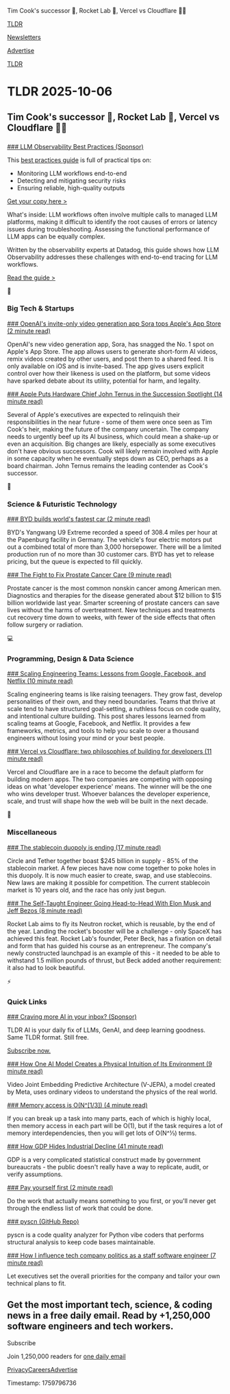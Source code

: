 Tim Cook's successor 📱, Rocket Lab 🚀, Vercel vs Cloudflare 👨‍💻

[TLDR](/)

[Newsletters](/newsletters)

[Advertise](https://advertise.tldr.tech/)

[TLDR](/)

# TLDR 2025-10-06

## Tim Cook's successor 📱, Rocket Lab 🚀, Vercel vs Cloudflare 👨‍💻

### 

[### LLM Observability Best Practices (Sponsor)](https://www.datadoghq.com/resources/llm-observability-best-practices/?utm_source=tldrnewsletter&amp;utm_medium=newsletter&amp;utm_campaign=dg-coreplatform-ww-llm-observability-tldr)

This [best practices guide](https://www.datadoghq.com/resources/llm-observability-best-practices/?utm_source=tldrnewsletter&utm_medium=newsletter&utm_campaign=dg-coreplatform-ww-llm-observability-tldr) is full of practical tips on:

* Monitoring LLM workflows end-to-end
* Detecting and mitigating security risks
* Ensuring reliable, high-quality outputs

[Get your copy here >](https://www.datadoghq.com/resources/llm-observability-best-practices/?utm_source=tldrnewsletter&utm_medium=newsletter&utm_campaign=dg-coreplatform-ww-llm-observability-tldr)

What's inside: LLM workflows often involve multiple calls to managed LLM platforms, making it difficult to identify the root causes of errors or latency issues during troubleshooting. Assessing the functional performance of LLM apps can be equally complex.

Written by the observability experts at Datadog, this guide shows how LLM Observability addresses these challenges with end-to-end tracing for LLM workflows.

[Read the guide >](https://www.datadoghq.com/resources/llm-observability-best-practices/?utm_source=tldrnewsletter&utm_medium=newsletter&utm_campaign=dg-coreplatform-ww-llm-observability-tldr)

📱

### Big Tech & Startups

[### OpenAI's invite-only video generation app Sora tops Apple's App Store (2 minute read)](https://www.cnbc.com/2025/10/03/openai-sora-apple-app-store.html?utm_source=tldrnewsletter)

OpenAI's new video generation app, Sora, has snagged the No. 1 spot on Apple's App Store. The app allows users to generate short-form AI videos, remix videos created by other users, and post them to a shared feed. It is only available on iOS and is invite-based. The app gives users explicit control over how their likeness is used on the platform, but some videos have sparked debate about its utility, potential for harm, and legality.

[### Apple Puts Hardware Chief John Ternus in the Succession Spotlight (14 minute read)](https://www.bloomberg.com/news/newsletters/2025-10-05/who-will-be-apple-s-next-ceo-after-tim-cook-apple-shelves-vision-air-m5-ipad?accessToken=eyJhbGciOiJIUzI1NiIsInR5cCI6IkpXVCJ9.eyJzb3VyY2UiOiJTdWJzY3JpYmVyR2lmdGVkQXJ0aWNsZSIsImlhdCI6MTc1OTcyNzM5MywiZXhwIjoxNzYwMzMyMTkzLCJhcnRpY2xlSWQiOiJUM05RT0NHUEw0MlowMCIsImJjb25uZWN0SWQiOiJBOEExRDhFQTI5OTc0OTRGQTQ1QUE2REJBMjAwNTM3MSJ9.2TDImIq1eYwB-BaBNw8ke-IGf1uzQkRT04t9aUicZys&utm_source=tldrnewsletter)

Several of Apple's executives are expected to relinquish their responsibilities in the near future - some of them were once seen as Tim Cook's heir, making the future of the company uncertain. The company needs to urgently beef up its AI business, which could mean a shake-up or even an acquisition. Big changes are likely, especially as some executives don't have obvious successors. Cook will likely remain involved with Apple in some capacity when he eventually steps down as CEO, perhaps as a board chairman. John Ternus remains the leading contender as Cook's successor.

🚀

### Science & Futuristic Technology

[### BYD builds world's fastest car (2 minute read)](https://www.autotrader.co.uk/content/news/byd-builds-world-s-fastest-car?refresh=true&amp;utm_source=tldrnewsletter)

BYD's Yangwang U9 Extreme recorded a speed of 308.4 miles per hour at the Papenburg facility in Germany. The vehicle's four electric motors put out a combined total of more than 3,000 horsepower. There will be a limited production run of no more than 30 customer cars. BYD has yet to release pricing, but the queue is expected to fill quickly.

[### The Fight to Fix Prostate Cancer Care (9 minute read)](https://www.bloomberg.com/news/articles/2025-10-02/focal-therapy-for-prostate-cancer-care-is-an-emerging-new-treatment?accessToken=eyJhbGciOiJIUzI1NiIsInR5cCI6IkpXVCJ9.eyJzb3VyY2UiOiJTdWJzY3JpYmVyR2lmdGVkQXJ0aWNsZSIsImlhdCI6MTc1OTcyNzQ3MSwiZXhwIjoxNzYwMzMyMjcxLCJhcnRpY2xlSWQiOiJUM0hZQ0JHUTdMN0kwMCIsImJjb25uZWN0SWQiOiI2NTc1NjkyN0UwMkM0N0MwQkQ0MDNEQTJGMEUyNzIyMyJ9.j1o9VGxSw_DsjKt1nxkzpXyZwBlPf8Ng_diyXDlr8XY&utm_source=tldrnewsletter)

Prostate cancer is the most common nonskin cancer among American men. Diagnostics and therapies for the disease generated about $12 billion to $15 billion worldwide last year. Smarter screening of prostate cancers can save lives without the harms of overtreatment. New techniques and treatments cut recovery time down to weeks, with fewer of the side effects that often follow surgery or radiation.

💻

### Programming, Design & Data Science

[### Scaling Engineering Teams: Lessons from Google, Facebook, and Netflix (10 minute read)](https://greenido.wordpress.com/2025/09/25/scaling-engineering-teams-lessons-from-google-facebook-and-netflix/?utm_source=tldrnewsletter)

Scaling engineering teams is like raising teenagers. They grow fast, develop personalities of their own, and they need boundaries. Teams that thrive at scale tend to have structured goal-setting, a ruthless focus on code quality, and intentional culture building. This post shares lessons learned from scaling teams at Google, Facebook, and Netflix. It provides a few frameworks, metrics, and tools to help you scale to over a thousand engineers without losing your mind or your best people.

[### Vercel vs Cloudflare: two philosophies of building for developers (11 minute read)](https://www.bharath.sh/writing/vercel-vs-cloudflare?utm_source=tldrnewsletter)

Vercel and Cloudflare are in a race to become the default platform for building modern apps. The two companies are competing with opposing ideas on what 'developer experience' means. The winner will be the one who wins developer trust. Whoever balances the developer experience, scale, and trust will shape how the web will be built in the next decade.

🎁

### Miscellaneous

[### The stablecoin duopoly is ending (17 minute read)](https://murmurationstwo.substack.com/p/the-stablecoin-duopoly-is-ending?utm_source=tldrnewsletter)

Circle and Tether together boast $245 billion in supply - 85% of the stablecoin market. A few pieces have now come together to poke holes in this duopoly. It is now much easier to create, swap, and use stablecoins. New laws are making it possible for competition. The current stablecoin market is 10 years old, and the race has only just begun.

[### The Self-Taught Engineer Going Head-to-Head With Elon Musk and Jeff Bezos (8 minute read)](https://www.wsj.com/business/the-self-taught-engineer-going-head-to-head-with-elon-musk-and-jeff-bezos-14d67c27?st=uRTsp5&reflink=desktopwebshare_permalink&mod=tldr&utm_source=tldrnewsletter)

Rocket Lab aims to fly its Neutron rocket, which is reusable, by the end of the year. Landing the rocket's booster will be a challenge - only SpaceX has achieved this feat. Rocket Lab's founder, Peter Beck, has a fixation on detail and form that has guided his course as an entrepreneur. The company's newly constructed launchpad is an example of this - it needed to be able to withstand 1.5 million pounds of thrust, but Beck added another requirement: it also had to look beautiful.

⚡

### Quick Links

[### Craving more AI in your inbox? (Sponsor)](https://tldr.tech/ai/?utm_source=tldr&amp;utm_medium=newsletter&amp;utm_campaign=quicklinks10062025)

TLDR AI is your daily fix of LLMs, GenAI, and deep learning goodness. Same TLDR format. Still free.

[Subscribe now.](https://tldr.tech/ai/?utm_source=tldr&utm_medium=newsletter&utm_campaign=quicklinks10062025)

[### How One AI Model Creates a Physical Intuition of Its Environment (9 minute read)](https://www.quantamagazine.org/how-one-ai-model-creates-a-physical-intuition-of-its-environment-20251003/?utm_source=tldrnewsletter)

Video Joint Embedding Predictive Architecture (V-JEPA), a model created by Meta, uses ordinary videos to understand the physics of the real world.

[### Memory access is O(N^[1/3]) (4 minute read)](https://vitalik.eth.limo/general/2025/10/05/memory13.html?utm_source=tldrnewsletter)

If you can break up a task into many parts, each of which is highly local, then memory access in each part will be O(1), but if the task requires a lot of memory interdependencies, then you will get lots of O(N^⅓) terms.

[### How GDP Hides Industrial Decline (41 minute read)](https://www.palladiummag.com/2025/10/03/how-gdp-hides-industrial-decline/?utm_source=tldrnewsletter)

GDP is a very complicated statistical construct made by government bureaucrats - the public doesn't really have a way to replicate, audit, or verify assumptions.

[### Pay yourself first (2 minute read)](https://world.hey.com/dhh/pay-yourself-first-e86f8147?utm_source=tldrnewsletter)

Do the work that actually means something to you first, or you'll never get through the endless list of work that could be done.

[### pyscn (GitHub Repo)](https://github.com/ludo-technologies/pyscn?utm_source=tldrnewsletter)

pyscn is a code quality analyzer for Python vibe coders that performs structural analysis to keep code bases maintainable.

[### How I influence tech company politics as a staff software engineer (7 minute read)](https://www.seangoedecke.com/how-to-influence-politics/?utm_source=tldrnewsletter)

Let executives set the overall priorities for the company and tailor your own technical plans to fit.

## Get the most important tech, science, & coding news in a free daily email. Read by +1,250,000 software engineers and tech workers.

Subscribe

Join 1,250,000 readers for [one daily email](/api/latest/tech)

[Privacy](/privacy)[Careers](https://jobs.ashbyhq.com/tldr.tech)[Advertise](/tech/advertise)

Timestamp: 1759796736